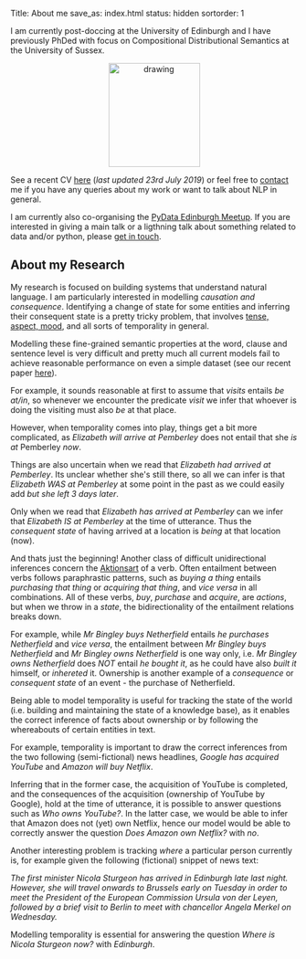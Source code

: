 Title: About me
save_as: index.html
status: hidden
sortorder: 1

I am currently post-doccing at the University of Edinburgh and I have previously PhDed with focus on Compositional Distributional Semantics at the University of Sussex.

<center>
<img src="{static}/images/ProfilePicture_small.png" alt="drawing" height="182" width="160"/>
</center>

See a recent CV <a href="{static}/pdfs/cv.pdf" target="_blank">here</a> (_last updated 23rd July 2019_) or feel free to [contact](./contact) me if you have any queries about my work or want to talk about NLP in general.

I am currently also co-organising the <a href="https://www.meetup.com/PyData-Edinburgh/" target="_blank">PyData Edinburgh Meetup</a>. If you are interested in giving a main talk or a ligthning talk about something related to data and/or python, please [get in touch](./contact). 

## About my Research

My research is focused on building systems that understand natural language. I am particularly interested in modelling _causation and consequence_. Identifying a change of state for some entities and inferring their consequent state is a pretty tricky problem, that involves <a href="https://en.wikipedia.org/wiki/Tense–aspect–mood" target="_blank">tense, aspect, mood</a>, and all sorts of temporality in general.

Modelling these fine-grained semantic properties at the word, clause and sentence level is very difficult and pretty much all current models fail to achieve reasonable performance on even a simple dataset (see our recent paper [here]({static}/pdfs/papers/TemporalAndAspectualEntailment_IWCS.pdf)).

For example, it sounds reasonable at first to assume that _visits_ entails _be at/in_, so whenever we encounter the predicate _visit_ we infer that whoever is doing the visiting must also _be_ at that place.

However, when temporality comes into play, things get a bit more complicated, as _Elizabeth will arrive at Pemberley_ does not entail that she _is at_ Pemberley _now_.

Things are also uncertain when we read that _Elizabeth had arrived at Pemberley_. Its unclear whether she's still there, so all we can infer is that _Elizabeth WAS at Pemberley_ at some point in the past as we could easily add _but she left 3 days later_.

Only when we read that _Elizabeth has arrived at Pemberley_ can we infer that _Elizabeth IS at Pemberley_ at the time of utterance. Thus the _consequent state_ of having arrived at a location is _being_ at that location (now).

And thats just the beginning! Another class of difficult unidirectional inferences concern the <a href="https://en.wikipedia.org/wiki/Lexical_aspect" target="_blank">Aktionsart</a> of a verb. Often entailment between verbs follows paraphrastic patterns, such as _buying a thing_ entails _purchasing that thing_ or _acquiring that thing_, and _vice versa_ in all combinations. All of these verbs, _buy_, _purchase_ and _acquire_, are _actions_, but when we throw in a _state_, the bidirectionality of the entailment relations breaks down. 

For example, while _Mr Bingley buys Netherfield_ entails _he purchases Netherfield_ and _vice versa_, the entailment between _Mr Bingley buys Netherfield_ and _Mr Bingley owns Netherfield_ is one way only, i.e. _Mr Bingley owns Netherfield_ does _NOT_ entail _he bought it_, as he could have also _built it_ himself, or _inhereted_ it. Ownership is another example of a _consequence_ or _consequent state_ of an event - the purchase of Netherfield. 

Being able to model temporality is useful for tracking the state of the world (i.e. building and maintaining the state of a knowledge base), as it enables the correct inference of facts about ownership or by following the whereabouts of certain entities in text.

For example, temporality is important to draw the correct inferences from the two following (semi-fictional) news headlines, _Google has acquired YouTube_ and _Amazon will buy Netflix_.

Inferring that in the former case, the acquisition of YouTube is completed, and the consequences of the acquisition (ownership of YouTube by Google), hold at the time of utterance, it is possible to answer questions such as _Who owns YouTube?_. In the latter case, we would be able to infer that Amazon does not (yet) own Netflix, hence our model would be able to correctly answer the question _Does Amazon own Netflix?_ with _no_.

Another interesting problem is tracking _where_ a particular person currently is, for example given the following (fictional) snippet of news text:

_The first minister Nicola Sturgeon has arrived in Edinburgh late last night. However, she will travel onwards to Brussels early on Tuesday in order to meet the President of the European Commission Ursula von der Leyen, followed by a brief visit to Berlin to meet with chancellor Angela Merkel on Wednesday._

Modelling temporality is essential for answering the question _Where is Nicola Sturgeon now?_ with _Edinburgh_.
